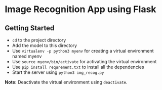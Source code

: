 # Image Recognition App using Flask

## Getting Started

- `cd` to the project directory
- Add the model to this directory
- Use `virtualenv -p python3 myenv` for creating a virtual environment named myenv
- Use `source myenv/bin/activate` for activating the virtual environment 
- Use `pip install requrement.txt` to install all the dependencies
- Start the server using `python3 img_recog.py`

**Note:** Deactivate the virtual environment using `deactivate`.


